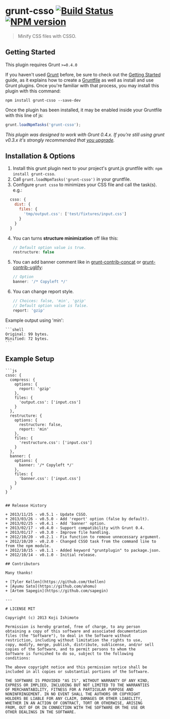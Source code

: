 # grunt-csso [![Build Status](https://secure.travis-ci.org/t32k/grunt-csso.png?branch=master)](http://travis-ci.org/t32k/grunt-csso) [![NPM version](https://badge.fury.io/js/grunt-csso.png)](http://badge.fury.io/js/grunt-csso)

> Minify CSS files with CSSO.

## Getting Started
This plugin requires Grunt `>=0.4.0`

If you haven't used [Grunt](http://gruntjs.com/) before, be sure to check out the [Getting Started](http://gruntjs.com/getting-started) guide, as it explains how to create a [Gruntfile](http://gruntjs.com/sample-gruntfile) as well as install and use Grunt plugins. Once you're familiar with that process, you may install this plugin with this command:

```shell
npm install grunt-csso --save-dev
```

Once the plugin has been installed, it may be enabled inside your Gruntfile with this line of js:

```js
grunt.loadNpmTasks('grunt-csso');
```

*This plugin was designed to work with Grunt 0.4.x. If you're still using grunt v0.3.x it's strongly recommended that [you upgrade](http://gruntjs.com/upgrading-from-0.3-to-0.4).*


## Installation & Options

1. Install this grunt plugin next to your project's grunt.js gruntfile with: `npm install grunt-csso`.
2. Call `grunt.loadNpmTasks('grunt-csso')` in your gruntfile.
3. Configure `grunt csso` to minimizes your CSS file and call the task(s).
  e.g.:

  ```js
    csso: {
      dist: {
        files: {
          'tmp/output.css': ['test/fixtures/input.css']
        }
      }
    }
  ```

4. You can turns __structure minimization__ off like this:

    ```js
    // Default option value is true.
    restructure: false
    ```

5. You can add banner comment like in [grunt-contrib-concat](https://github.com/gruntjs/grunt-contrib-concat) or [grunt-contrib-uglify](https://github.com/gruntjs/grunt-contrib-uglify):

    ```js
    // Option
    banner: '/* Copyleft */'
    ```

6. You can change report style.

    ```js
    // Choices: false, 'min', 'gzip'
    // Default option value is false.
    report: 'gzip'
    ```

Example output using 'min':

    ```shell
    Original: 99 bytes.
    Minified: 72 bytes.
    ```

## Example Setup

    ```js
    csso: {
      compress: {
        options: {
          report: 'gzip'
        },
        files: {
          'output.css': ['input.css']
        }
      },
      restructure: {
        options: {
          restructure: false,
          report: 'min'
        },
        files: {
          'restructure.css': ['input.css']
        }
      },
      banner: {
        options: {
          banner: '/* Copyleft */'
        },
        files: {
          'banner.css': ['input.css']
        }
      }
    }
  ```

## Release History

+ 2013/11/25 - v0.5.1 - Update CSSO.
+ 2013/03/26 - v0.5.0 - Add 'report' option (false by default).
+ 2013/02/25 - v0.4.1 - Add 'banner' option. 
+ 2013/02/17 - v0.4.0 - Support compatibility with Grunt 0.4.
+ 2013/01/17 - v0.3.0 - Improve file handling.
+ 2012/10/20 - v0.2.1 - Fix function to remove unnecessary argument.
+ 2012/10/20 - v0.2.0 - Changed CSSO task from the command line to from the npm module.
+ 2012/10/15 - v0.1.1 - Added keyword "gruntplugin" to package.json.
+ 2012/10/14 - v0.1.0 - Initial release.

## Contributors

Many thanks!

+ [Tyler Kellen](https://github.com/tkellen)
+ [Ayumu Sato](https://github.com/ahomu)
+ [Artem Sapegin](https://github.com/sapegin)

---

# LICENSE MIT

Copyright (c) 2013 Koji Ishimoto

Permission is hereby granted, free of charge, to any person
obtaining a copy of this software and associated documentation
files (the "Software"), to deal in the Software without
restriction, including without limitation the rights to use,
copy, modify, merge, publish, distribute, sublicense, and/or sell
copies of the Software, and to permit persons to whom the
Software is furnished to do so, subject to the following
conditions:

The above copyright notice and this permission notice shall be
included in all copies or substantial portions of the Software.

THE SOFTWARE IS PROVIDED "AS IS", WITHOUT WARRANTY OF ANY KIND,
EXPRESS OR IMPLIED, INCLUDING BUT NOT LIMITED TO THE WARRANTIES
OF MERCHANTABILITY, FITNESS FOR A PARTICULAR PURPOSE AND
NONINFRINGEMENT. IN NO EVENT SHALL THE AUTHORS OR COPYRIGHT
HOLDERS BE LIABLE FOR ANY CLAIM, DAMAGES OR OTHER LIABILITY,
WHETHER IN AN ACTION OF CONTRACT, TORT OR OTHERWISE, ARISING
FROM, OUT OF OR IN CONNECTION WITH THE SOFTWARE OR THE USE OR
OTHER DEALINGS IN THE SOFTWARE.

